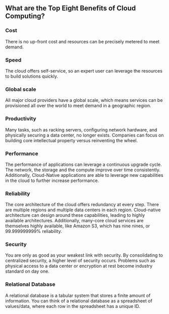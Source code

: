 ## What are the Top Eight Benefits of Cloud Computing?

### Cost
There is no up-front cost and resources can be precisely metered to meet demand.

### Speed
The cloud offers self-service, so an expert user can leverage the resources to build solutions quickly.

### Global scale
All major cloud providers have a global scale, which means services can be provisioned all over the world to meet demand in a geographic region.

### Productivity
Many tasks, such as racking servers, configuring network hardware, and physically securing a data center, no longer exists. Companies can focus on building core intellectual property versus reinventing the wheel.

### Performance
The performance of applications can leverage a continuous upgrade cycle. The network, the storage and the compute improve over time consistently. Additionally, Cloud-Native applications are able to leverage new capabilities in the cloud to further increase performance.

### Reliability
The core architecture of the cloud offers redundancy at every step. There are multiple regions and multiple data centers in each region. Cloud-native architecture can design around these capabilities, leading to highly available architectures. Additionally, many-core cloud services are themselves highly available, like Amazon S3, which has nine nines, or 99.999999999% reliability.

### Security
You are only as good as your weakest link with security. By consolidating to centralized security, a higher level of security occurs. Problems such as physical access to a data center or encryption at rest become industry standard on day one.

### Relational Database
A relational database is a tabular system that stores a finite amount of information. You can think of a relational database as a spreadsheet of values/data, where each row in the spreadsheet has a unique ID.